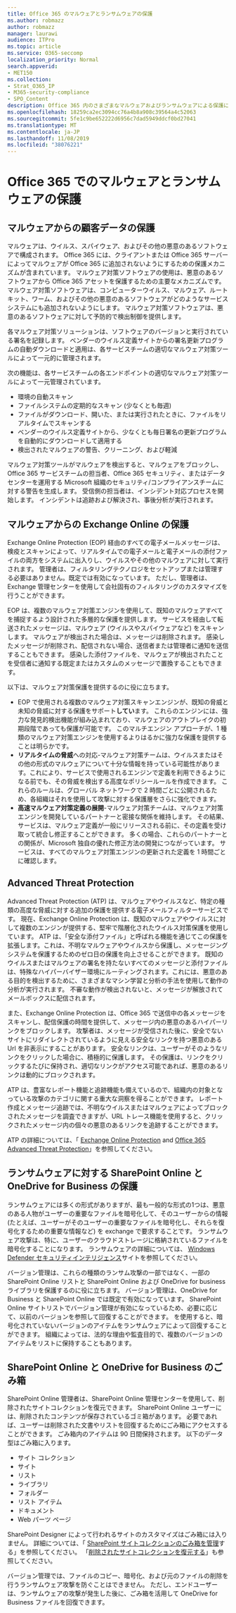 ```yaml
---
title: Office 365 のマルウェアとランサムウェアの保護
ms.author: robmazz
author: robmazz
manager: laurawi
audience: ITPro
ms.topic: article
ms.service: O365-seccomp
localization_priority: Normal
search.appverid:
- MET150
ms.collection:
- Strat_O365_IP
- M365-security-compliance
- SPO_Content
description: Office 365 内のさまざまなマルウェアおよびランサムウェアによる保護について説明します。
ms.openlocfilehash: 18259ca2ec3094cc76a4b8a908c39564a4c52063
ms.sourcegitcommit: 5fe1c9be652222d6956c7dad5949ddcf0bd27041
ms.translationtype: MT
ms.contentlocale: ja-JP
ms.lasthandoff: 11/08/2019
ms.locfileid: "38076221"
---
```

# <a name="malware-and-ransomware-protection-in-office-365"></a>Office 365 でのマルウェアとランサムウェアの保護

## <a name="protecting-customer-data-from-malware"></a>マルウェアからの顧客データの保護

マルウェアは、ウイルス、スパイウェア、およびその他の悪意のあるソフトウェアで構成されます。 Office 365 には、クライアントまたは Office 365 サーバーによってマルウェアが Office 365 に追加されないようにするための保護メカニズムが含まれています。 マルウェア対策ソフトウェアの使用は、悪意のあるソフトウェアから Office 365 アセットを保護するための主要なメカニズムです。 マルウェア対策ソフトウェアは、コンピューターウイルス、マルウェア、ルートキット、ワーム、およびその他の悪意のあるソフトウェアがどのようなサービスシステムにも追加されないようにします。 マルウェア対策ソフトウェアは、悪意のあるソフトウェアに対して予防的で検出制御を提供します。

各マルウェア対策ソリューションは、ソフトウェアのバージョンと実行されている署名を記録します。 ベンダーのウイルス定義サイトからの署名更新プログラムの自動ダウンロードと適用は、各サービスチームの適切なマルウェア対策ツールによって一元的に管理されます。

次の機能は、各サービスチームの各エンドポイントの適切なマルウェア対策ツールによって一元管理されています。

- 環境の自動スキャン
- ファイルシステムの定期的なスキャン (少なくとも毎週) 
- ファイルがダウンロード、開いた、または実行されたときに、ファイルをリアルタイムでスキャンする 
- ベンダーのウイルス定義サイトから、少なくとも毎日署名の更新プログラムを自動的にダウンロードして適用する
- 検出されたマルウェアの警告、クリーニング、および軽減

マルウェア対策ツールがマルウェアを検出すると、マルウェアをブロックし、Office 365 サービスチームの担当者、Office 365 セキュリティ、またはデータセンターを運用する Microsoft 組織のセキュリティ/コンプライアンスチームに対する警告を生成します。 受信側の担当者は、インシデント対応プロセスを開始します。 インシデントは追跡および解決され、事後分析が実行されます。 

## <a name="exchange-online-protection-against-malware"></a>マルウェアからの Exchange Online の保護

Exchange Online Protection (EOP) 経由のすべての電子メールメッセージは、検疫とスキャンによって、リアルタイムでの電子メールと電子メールの添付ファイルの両方をシステムに出入りし、ウイルスやその他のマルウェアに対して実行されます。 管理者は、フィルタリングテクノロジをセットアップまたは管理する必要はありません。既定では有効になっています。 ただし、管理者は、Exchange 管理センターを使用して会社固有のフィルタリングのカスタマイズを行うことができます。

EOP は、複数のマルウェア対策エンジンを使用して、既知のマルウェアすべてを捕捉するよう設計された多層的な保護を提供します。 サービスを経由して転送されたメッセージは、マルウェア (ウイルスやスパイウェアなど) をスキャンします。 マルウェアが検出された場合は、メッセージは削除されます。 感染したメッセージが削除され、配信されない場合、送信者または管理者に通知を送信することもできます。 感染した添付ファイルを、マルウェアが検出されたことを受信者に通知する既定またはカスタムのメッセージで置換することもできます。

以下は、マルウェア対策保護を提供するのに役に立ちます。

- EOP で使用される複数のマルウェア対策スキャンエンジンが、既知の脅威と未知の脅威に対する保護をサポート**してい**ます。 これらのエンジンには、強力な発見的検出機能が組み込まれており、マルウェアのアウトブレイクの初期段階であっても保護が可能です。 このマルチエンジン アプローチが、1 種類のマルウェア対策エンジンを使用するよりはるかに強力な保護を提供することは明らかです。
- **リアルタイムの脅威**への対応-マルウェア対策チームは、ウイルスまたはその他の形式のマルウェアについて十分な情報を持っている可能性があります。これにより、サービスで使用されるエンジンで定義を利用できるようになる前でも、その脅威を検出する高度なポリシールールを作成できます。 これらのルールは、グローバル ネットワークで 2 時間ごとに公開されるため、各組織はそれを使用して攻撃に対する保護層をさらに強化できます。
- **高速マルウェア対策定義の展開**-マルウェア対策チームは、マルウェア対策エンジンを開発しているパートナーと密接な関係を維持します。 その結果、サービスは、マルウェア定義が一般にリリースされる前に、その定義を受け取って統合し修正することができます。 多くの場合、これらのパートナーとの関係が、Microsoft 独自の優れた修正方法の開発につながっています。 サービスは、すべてのマルウェア対策エンジンの更新された定義を 1 時間ごとに確認します。

## <a name="advanced-threat-protection"></a>Advanced Threat Protection

Advanced Threat Protection (ATP) は、マルウェアやウイルスなど、特定の種類の高度な脅威に対する追加の保護を提供する電子メールフィルターサービスです。 現在、Exchange Online Protection は、既知のマルウェアやウイルスに対して複数のエンジンが提供する、堅牢で階層化されたウイルス対策保護を使用しています。 ATP は、「安全な添付ファイル」と呼ばれる機能を通じてこの保護を拡張します。これは、不明なマルウェアやウイルスから保護し、メッセージングシステムを保護するためのゼロ日の保護を向上させることができます。 既知のウイルスまたはマルウェアの署名を持たないすべてのメッセージと添付ファイルは、特殊なハイパーバイザー環境にルーティングされます。これには、悪意のある目的を検出するために、さまざまなマシン学習と分析の手法を使用して動作の分析が実行されます。 不審な動作が検出されないと、メッセージが解放されてメールボックスに配信されます。

また、Exchange Online Protection は、Office 365 で送信中の各メッセージをスキャンし、配信保護の時間を提供して、メッセージ内の悪意のあるハイパーリンクをブロックします。 攻撃者は、メッセージが受信された後に、安全でないサイトにリダイレクトされているように見える安全なリンクを持つ悪意のある Url を非表示にすることがあります。 安全なリンクは、ユーザーがそのようなリンクをクリックした場合に、積極的に保護します。 その保護は、リンクをクリックするたびに保持され、適切なリンクがアクセス可能であれば、悪意のあるリンクは動的にブロックされます。

ATP は、豊富なレポート機能と追跡機能も備えているので、組織内の対象となっている攻撃のカテゴリに関する重大な洞察を得ることができます。 レポート作成とメッセージ追跡では、不明なウイルスまたはマルウェアによってブロックされたメッセージを調査できますが、URL トレース機能を使用すると、クリックされたメッセージ内の個々の悪意のあるリンクを追跡することができます。 

ATP の詳細については、「 [Exchange Online Protection](https://docs.microsoft.com/Office365/SecurityCompliance/eop/exchange-online-protection-overview) and [Office 365 Advanced Threat Protection](https://docs.microsoft.com/microsoft-365/security/office-365-security/office-365-atp)」を参照してください。

## <a name="sharepoint-online-and-onedrive-for-business-protection-against-ransomware"></a>ランサムウェアに対する SharePoint Online と OneDrive for Business の保護

ランサムウェアには多くの形式がありますが、最も一般的な形式の1つは、悪意のある人物がユーザーの重要なファイルを暗号化して、そのユーザーからの情報 (たとえば、ユーザーがそのユーザーの重要なファイルを暗号化し、それらを復号化するための重要な情報など) を exchange で要求することです。 ランサムウェア攻撃は、特に、ユーザーのクラウドストレージに格納されているファイルを暗号化することになります。 ランサムウェアの詳細については、 [Windows Defender セキュリティインテリジェンス](https://www.microsoft.com/wdsi)サイトを参照してください。

バージョン管理は、これらの種類のランサム攻撃の一部ではなく、一部の SharePoint Online リストと SharePoint Online および OneDrive for business ライブラリを保護するのに役に立ちます。 バージョン管理は、OneDrive for Business と SharePoint Online では既定で有効になっています。 SharePoint Online サイトリストでバージョン管理が有効になっているため、必要に応じて、以前のバージョンを参照して回復することができます。 を使用すると、暗号化されていないバージョンのアイテムをランサムウェアによって回復することができます。 組織によっては、法的な理由や監査目的で、複数のバージョンのアイテムをリストに保持することもあります。

## <a name="sharepoint-online-and-onedrive-for-business-recycle-bins"></a>SharePoint Online と OneDrive for Business のごみ箱

SharePoint Online 管理者は、SharePoint Online 管理センターを使用して、削除されたサイトコレクションを復元できます。 SharePoint Online ユーザーには、削除されたコンテンツが保存されているゴミ箱があります。 必要であれば、ユーザーは削除された文書やリストを回復するためにごみ箱にアクセスすることができます。 ごみ箱内のアイテムは 90 日間保持されます。 以下のデータ型はごみ箱に入ります。

- サイト コレクション
- サイト
- リスト
- ライブラリ
- フォルダー
- リスト アイテム
- ドキュメント
- Web パーツ ページ

SharePoint Designer によって行われるサイトのカスタマイズはごみ箱には入りません。 詳細については、「 [SharePoint サイトコレクションのごみ箱を管理](https://support.office.com/article/restore-deleted-items-from-the-site-collection-recycle-bin-5fa924ee-16d7-487b-9a0a-021b9062d14b?ui=en-US&rs=en-US&ad=US)する」を参照してください。 「[削除されたサイトコレクションを復元する](https://docs.microsoft.com/sharepoint/restore-deleted-site-collection?redirectSourcePath=%252fen-us%252farticle%252frestore-a-deleted-site-collection-91c18651-c017-47d1-9c27-3a22f325d6f1)」も参照してください。

バージョン管理では、ファイルのコピー、暗号化、および元のファイルの削除を行うランサムウェア攻撃を防ぐことはできません。 ただし、エンドユーザーは、ランサムウェアの攻撃が発生した後に、ごみ箱を活用して OneDrive for Business ファイルを回復できます。
